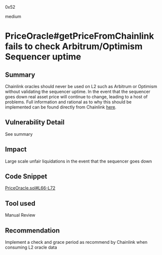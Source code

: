 0x52

medium

# PriceOracle#getPriceFromChainlink fails to check Arbitrum/Optimism Sequencer uptime

## Summary

Chainlink oracles should never be used on L2 such as Arbitrum or Optimism without validating the sequencer uptime. In the event that the sequencer goes down real asset price will continue to change, leading to a host of problems. Full information and rational as to why this should be implemented can be found directly from Chainlink [here](https://docs.chain.link/data-feeds/l2-sequencer-feeds).

## Vulnerability Detail

See summary

## Impact

Large scale unfair liquidations in the event that the sequencer goes down

## Code Snippet

[PriceOracle.sol#L66-L72](https://github.com/sherlock-audit/2023-05-ironbank/blob/main/ib-v2/src/protocol/oracle/PriceOracle.sol#L66-L72)

## Tool used

Manual Review

## Recommendation

Implement a check and grace period as recommend by Chainlink when consuming L2 oracle data